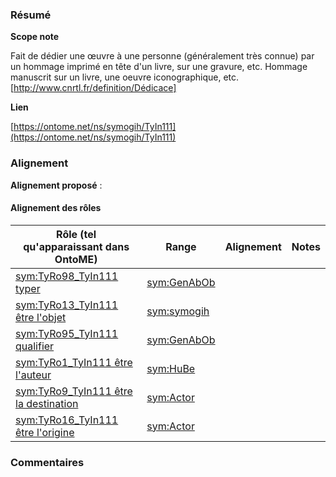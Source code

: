 ### Résumé

**Scope note**

Fait de dédier une œuvre à une personne (généralement très connue) par un hommage imprimé en tête d'un livre, sur une gravure, etc. Hommage manuscrit sur un livre, une oeuvre iconographique, etc. [http://www.cnrtl.fr/definition/Dédicace]

**Lien**

[https://ontome.net/ns/symogih/TyIn111](https://ontome.net/ns/symogih/TyIn111)

### Alignement

**Alignement proposé** :

#### Alignement des rôles

| Rôle (tel qu'apparaissant dans OntoME) | Range | Alignement | Notes |
| ----- | ----- | ----- | ----- |
| [sym:TyRo98_TyIn111 typer](https://ontome.net/ns/symogih/TyRo98_TyIn111) | [sym:GenAbOb](https://ontome.net/ns/symogih/GenAbOb) |   |   |
| [sym:TyRo13_TyIn111 être l'objet](https://ontome.net/ns/symogih/TyRo13_TyIn111) | [sym:symogih](https://ontome.net/ns/symogih/symogih) |   |   |
| [sym:TyRo95_TyIn111 qualifier](https://ontome.net/ns/symogih/TyRo95_TyIn111) | [sym:GenAbOb](https://ontome.net/ns/symogih/GenAbOb) |   |   |
| [sym:TyRo1_TyIn111 être l'auteur](https://ontome.net/ns/symogih/TyRo1_TyIn111) | [sym:HuBe](https://ontome.net/ns/symogih/HuBe) |   |   |
| [sym:TyRo9_TyIn111 être la destination](https://ontome.net/ns/symogih/TyRo9_TyIn111) | [sym:Actor](https://ontome.net/ns/symogih/Actor) |   |   |
| [sym:TyRo16_TyIn111 être l'origine](https://ontome.net/ns/symogih/TyRo16_TyIn111) | [sym:Actor](https://ontome.net/ns/symogih/Actor) |   |   |

### Commentaires